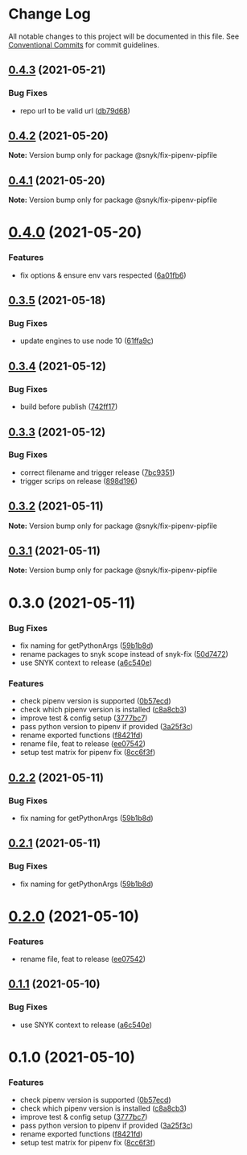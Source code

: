 # Change Log

All notable changes to this project will be documented in this file.
See [Conventional Commits](https://conventionalcommits.org) for commit guidelines.

## [0.4.3](https://github.com/snyk-tech-services/python-fix/compare/@snyk/fix-pipenv-pipfile@0.4.2...@snyk/fix-pipenv-pipfile@0.4.3) (2021-05-21)


### Bug Fixes

* repo url to be valid url ([db79d68](https://github.com/snyk-tech-services/python-fix/commit/db79d687106433127445f8102cc50c0a1e815d81))





## [0.4.2](https://github.com/snyk-tech-services/python-fix/compare/@snyk/fix-pipenv-pipfile@0.4.1...@snyk/fix-pipenv-pipfile@0.4.2) (2021-05-20)

**Note:** Version bump only for package @snyk/fix-pipenv-pipfile





## [0.4.1](https://github.com/snyk-tech-services/python-fix/compare/@snyk/fix-pipenv-pipfile@0.4.0...@snyk/fix-pipenv-pipfile@0.4.1) (2021-05-20)

**Note:** Version bump only for package @snyk/fix-pipenv-pipfile





# [0.4.0](https://github.com/snyk-tech-services/python-fix/compare/@snyk/fix-pipenv-pipfile@0.3.5...@snyk/fix-pipenv-pipfile@0.4.0) (2021-05-20)


### Features

* fix options & ensure env vars respected ([6a01fb6](https://github.com/snyk-tech-services/python-fix/commit/6a01fb6ba4eacd57446969c8ecdc090383e77db5))





## [0.3.5](https://github.com/snyk-tech-services/python-fix/compare/@snyk/fix-pipenv-pipfile@0.3.4...@snyk/fix-pipenv-pipfile@0.3.5) (2021-05-18)


### Bug Fixes

* update engines to use node 10 ([61ffa9c](https://github.com/snyk-tech-services/python-fix/commit/61ffa9c2df1380dde9f86aa5e583ace9b354784d))





## [0.3.4](https://github.com/snyk-tech-services/python-fix/compare/@snyk/fix-pipenv-pipfile@0.3.3...@snyk/fix-pipenv-pipfile@0.3.4) (2021-05-12)


### Bug Fixes

* build before publish ([742ff17](https://github.com/snyk-tech-services/python-fix/commit/742ff17c515eaab5a647145f55814c1ac3c0ff76))





## [0.3.3](https://github.com/snyk-tech-services/python-fix/compare/@snyk/fix-pipenv-pipfile@0.3.2...@snyk/fix-pipenv-pipfile@0.3.3) (2021-05-12)


### Bug Fixes

* correct filename and trigger release ([7bc9351](https://github.com/snyk-tech-services/python-fix/commit/7bc9351a977e75dc8ad5e257ceedf4993cbad7ff))
* trigger scrips on release ([898d196](https://github.com/snyk-tech-services/python-fix/commit/898d196788adca42f8b8eff926b26db847b21656))





## [0.3.2](https://github.com/snyk-tech-services/python-fix/compare/@snyk/fix-pipenv-pipfile@0.3.1...@snyk/fix-pipenv-pipfile@0.3.2) (2021-05-11)

**Note:** Version bump only for package @snyk/fix-pipenv-pipfile





## [0.3.1](https://github.com/snyk-tech-services/python-fix/compare/@snyk/fix-pipenv-pipfile@0.3.0...@snyk/fix-pipenv-pipfile@0.3.1) (2021-05-11)

**Note:** Version bump only for package @snyk/fix-pipenv-pipfile





# 0.3.0 (2021-05-11)


### Bug Fixes

* fix naming for getPythonArgs ([59b1b8d](https://github.com/snyk-tech-services/python-fix/commit/59b1b8d80f5a7a03b73fae81f0763e12173648bd))
* rename packages to snyk scope instead of snyk-fix ([50d7472](https://github.com/snyk-tech-services/python-fix/commit/50d74721e345cd437e50a86b2cdadbedc455d081))
* use SNYK context to release ([a6c540e](https://github.com/snyk-tech-services/python-fix/commit/a6c540e777a481f65f8aadd5318dc468098eb484))


### Features

* check pipenv version is supported ([0b57ecd](https://github.com/snyk-tech-services/python-fix/commit/0b57ecd236ae858cd530e411dfd2085c78192bca))
* check which pipenv version is installed ([c8a8cb3](https://github.com/snyk-tech-services/python-fix/commit/c8a8cb3b0b171ca1d5aff98ff31484d3c5486e6e))
* improve test & config setup ([3777bc7](https://github.com/snyk-tech-services/python-fix/commit/3777bc7270372cb6eff8819a641f3f0c94b97064))
* pass python version to pipenv if provided ([3a25f3c](https://github.com/snyk-tech-services/python-fix/commit/3a25f3ca9791c7f7b7a9866fb182a9ade3be8330))
* rename exported functions ([f8421fd](https://github.com/snyk-tech-services/python-fix/commit/f8421fd0136eb039e8d93e29f5e0e002dcd3a904))
* rename file, feat to release ([ee07542](https://github.com/snyk-tech-services/python-fix/commit/ee0754277f90d0e2a0de9fc25e4e6353337f15d1))
* setup test matrix for pipenv fix ([8cc6f3f](https://github.com/snyk-tech-services/python-fix/commit/8cc6f3f906838dde9e26448e60b3f03039d6305e))





## [0.2.2](https://github.com/snyk-tech-services/python-fix/compare/@snyk/fix-pipenv-pipfile@0.2.0...@snyk/fix-pipenv-pipfile@0.2.2) (2021-05-11)


### Bug Fixes

* fix naming for getPythonArgs ([59b1b8d](https://github.com/snyk-tech-services/python-fix/commit/59b1b8d80f5a7a03b73fae81f0763e12173648bd))





## [0.2.1](https://github.com/snyk-tech-services/python-fix/compare/@snyk/fix-pipenv-pipfile@0.2.0...@snyk/fix-pipenv-pipfile@0.2.1) (2021-05-11)


### Bug Fixes

* fix naming for getPythonArgs ([59b1b8d](https://github.com/snyk-tech-services/python-fix/commit/59b1b8d80f5a7a03b73fae81f0763e12173648bd))





# [0.2.0](https://github.com/snyk-tech-services/python-fix/compare/@snyk/fix-pipenv-pipfile@0.1.1...@snyk/fix-pipenv-pipfile@0.2.0) (2021-05-10)


### Features

* rename file, feat to release ([ee07542](https://github.com/snyk-tech-services/python-fix/commit/ee0754277f90d0e2a0de9fc25e4e6353337f15d1))





## [0.1.1](https://github.com/snyk-tech-services/python-fix/compare/@snyk/fix-pipenv-pipfile@0.1.0...@snyk/fix-pipenv-pipfile@0.1.1) (2021-05-10)


### Bug Fixes

* use SNYK context to release ([a6c540e](https://github.com/snyk-tech-services/python-fix/commit/a6c540e777a481f65f8aadd5318dc468098eb484))





# 0.1.0 (2021-05-10)


### Features

* check pipenv version is supported ([0b57ecd](https://github.com/snyk-tech-services/python-fix/commit/0b57ecd236ae858cd530e411dfd2085c78192bca))
* check which pipenv version is installed ([c8a8cb3](https://github.com/snyk-tech-services/python-fix/commit/c8a8cb3b0b171ca1d5aff98ff31484d3c5486e6e))
* improve test & config setup ([3777bc7](https://github.com/snyk-tech-services/python-fix/commit/3777bc7270372cb6eff8819a641f3f0c94b97064))
* pass python version to pipenv if provided ([3a25f3c](https://github.com/snyk-tech-services/python-fix/commit/3a25f3ca9791c7f7b7a9866fb182a9ade3be8330))
* rename exported functions ([f8421fd](https://github.com/snyk-tech-services/python-fix/commit/f8421fd0136eb039e8d93e29f5e0e002dcd3a904))
* setup test matrix for pipenv fix ([8cc6f3f](https://github.com/snyk-tech-services/python-fix/commit/8cc6f3f906838dde9e26448e60b3f03039d6305e))
